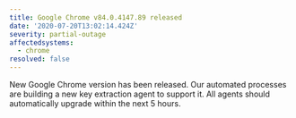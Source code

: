 ```yaml
---
title: Google Chrome v84.0.4147.89 released
date: '2020-07-20T13:02:14.424Z'
severity: partial-outage
affectedsystems:
  - chrome
resolved: false
---
```

New Google Chrome version has been released. Our automated processes are building a new key extraction agent to support it. All agents should automatically upgrade within the next 5 hours.

<!--- language code: en -->
